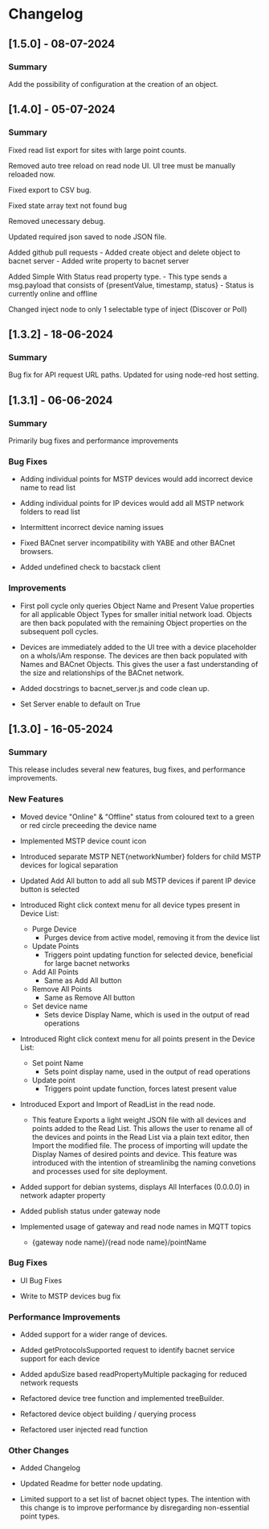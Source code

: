 # Changelog

## [1.5.0] - 08-07-2024

### Summary

Add the possibility of configuration at the creation of an object.

## [1.4.0] - 05-07-2024

### Summary

Fixed read list export for sites with large point counts. 

Removed auto tree reload on read node UI. UI tree must be manually reloaded now. 

Fixed export to CSV bug. 

Fixed state array text not found bug

Removed unecessary debug. 

Updated required json saved to node JSON file. 

Added github pull requests
    - Added create object and delete object to bacnet server 
    - Added write property to bacnet server 

Added Simple With Status read property type.
    - This type sends a msg.payload that consists of {presentValue, timestamp, status}
    - Status is currently online and offline

Changed inject node to only 1 selectable type of inject (Discover or Poll)


## [1.3.2] - 18-06-2024

### Summary 

Bug fix for API request URL paths. Updated for using node-red host setting.

## [1.3.1] - 06-06-2024

### Summary 

Primarily bug fixes and performance improvements

### Bug Fixes

- Adding individual points for MSTP devices would add incorrect device name to read list

- Adding individual points for IP devices would add all MSTP network folders to read list

- Intermittent incorrect device naming issues

- Fixed BACnet server incompatibility with YABE and other BACnet browsers.

- Added undefined check to bacstack client

### Improvements

- First poll cycle only queries Object Name and Present Value properties for all applicable Object Types for smaller initial network load. Objects are then back populated with the remaining Object properties on the subsequent poll cycles.

- Devices are immediately added to the UI tree with a device placeholder on a whoIs/iAm response. The devices are then back populated with Names and BACnet Objects. This gives the user a fast understanding of the size and relationships of the BACnet network.

- Added docstrings to bacnet_server.js and code clean up. 

- Set Server enable to default on True


## [1.3.0] - 16-05-2024

### Summary

This release includes several new features, bug fixes, and performance improvements.

### New Features

- Moved device "Online" & "Offline" status from coloured text to a green or red circle preceeding the device name

- Implemented MSTP device count icon

- Introduced separate MSTP NET{networkNumber} folders for child MSTP devices for logical separation

- Updated Add All button to add all sub MSTP devices if parent IP device button is selected

- Introduced Right click context menu for all device types present in Device List:
    - Purge Device
        - Purges device from active model, removing it from the device list
    - Update Points
        - Triggers point updating function for selected device, beneficial for large bacnet networks 
    - Add All Points
        - Same as Add All button
    - Remove All Points
        - Same as Remove All button
    - Set device name
        - Sets device Display Name, which is used in the output of read operations

- Introduced Right click context menu for all points present in the Device List: 
    - Set point Name
        - Sets point display name, used in the output of read operations
    - Update point
        - Triggers point update function, forces latest present value

- Introduced Export and Import of ReadList in the read node. 
    - This feature Exports a light weight JSON file with all devices and points added to the Read List. This allows the user to rename all of the devices and points in the Read List via a plain text editor, then Import the modified file. The process of importing will update the Display Names of desired points and device. This feature was introduced with the intention of streamlinibg the naming convetions and processes used for site deployment. 

- Added support for debian systems, displays All Interfaces (0.0.0.0) in network adapter property 

- Added publish status under gateway node

- Implemented usage of gateway and read node names in MQTT topics
    - {gateway node name}/{read node name}/pointName 



### Bug Fixes

- UI Bug Fixes

- Write to MSTP devices bug fix


### Performance Improvements

- Added support for a wider range of devices. 

- Added getProtocolsSupported request to identify bacnet service support for each device

- Added apduSize based readPropertyMultiple packaging for reduced network requests

- Refactored device tree function and implemented treeBuilder. 

- Refactored device object building / querying process

- Refactored user injected read function

### Other Changes

- Added Changelog 

- Updated Readme for better node updating.

- Limited support to a set list of bacnet object types. The intention with this change is to improve performance by disregarding non-essential point types.
